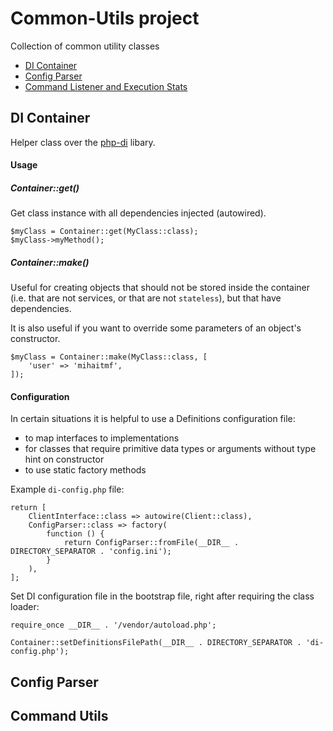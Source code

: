 # Common-Utils project
Collection of common utility classes 
* [DI Container](#di-container)
* [Config Parser](#config-parser)
* [Command Listener and Execution Stats](#command-utils)

## DI Container
Helper class over the [php-di](https://php-di.org/doc/) libary.

#### Usage
##### Container::get()
Get class instance with all dependencies injected (autowired).
```
$myClass = Container::get(MyClass::class);
$myClass->myMethod();
```

##### Container::make()
Useful for creating objects that should not be stored inside the container
(i.e. that are not services, or that are not `stateless`), but that have dependencies.

It is also useful if you want to override some parameters of an object's constructor.
```
$myClass = Container::make(MyClass::class, [
    'user' => 'mihaitmf',
]);
```

#### Configuration
In certain situations it is helpful to use a Definitions configuration file:
* to map interfaces to implementations
* for classes that require primitive data types or arguments without type hint on constructor
* to use static factory methods

Example `di-config.php` file:
```
return [
    ClientInterface::class => autowire(Client::class),
    ConfigParser::class => factory(
        function () {
            return ConfigParser::fromFile(__DIR__ . DIRECTORY_SEPARATOR . 'config.ini');
        }
    ),
];
```
Set DI configuration file in the bootstrap file, right after requiring the class loader:
```
require_once __DIR__ . '/vendor/autoload.php';

Container::setDefinitionsFilePath(__DIR__ . DIRECTORY_SEPARATOR . 'di-config.php');
```

## Config Parser

## Command Utils
